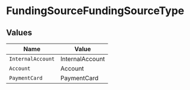 # FundingSourceFundingSourceType


## Values

| Name              | Value             |
| ----------------- | ----------------- |
| `InternalAccount` | InternalAccount   |
| `Account`         | Account           |
| `PaymentCard`     | PaymentCard       |